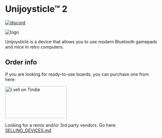 # Unijoysticle™ 2

[![discord](https://img.shields.io/discord/775177861665521725.svg)](https://discord.gg/r5aMn6Cw5q)

![logo][uni_logo]

Unijoysticle is a device that allows you to use modern Bluetooth gamepads and mice in retro computers.

[uni_logo]: https://lh3.googleusercontent.com/pw/AIL4fc_k4CtBs9deXjMuCJOotXbNoRwON1CdYCMshG41PpEf2v-7xc2IcIPFvYCOFeLriESlXEJhm5nK72st8v1E04ZzyqawW8x5DPJt2ug6ZzhGXdnJvasD577CX1YbHRWDtmlz1JtyhDNHE_BeBeNnVb92vg=-w200-no?authuser=0


## Order info

If you are looking for ready-to-use boards, you can purchase one from here:

<a href="https://www.tindie.com/stores/riq/?ref=offsite_badges&utm_source=sellers_riq&utm_medium=badges&utm_campaign=badge_large"><img src="https://d2ss6ovg47m0r5.cloudfront.net/badges/tindie-larges.png" alt="I sell on Tindie" width="200" height="104"></a>

Looking for a remix and/or 3rd party vendors. Go here: [SELLING_DEVICES.md][selling_devices]

[selling_devices]: SELLING_DEVICES.md

